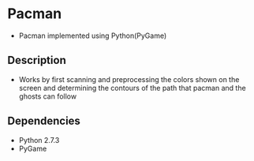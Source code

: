 # Pacman
- Pacman implemented using Python(PyGame)

## Description

- Works by first scanning and preprocessing the colors shown on the screen and determining the contours of the path that pacman and the ghosts can follow

## Dependencies
  - Python 2.7.3
  - PyGame

